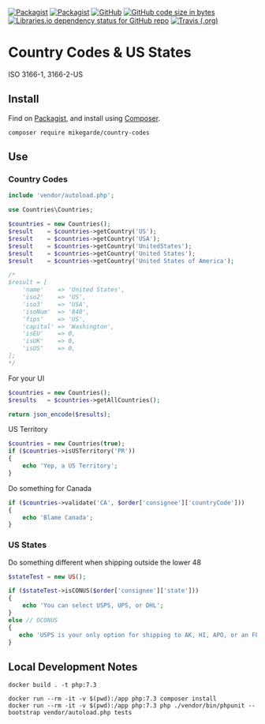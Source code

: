 [![Packagist](https://img.shields.io/packagist/dt/mikegarde/country-codes.svg)](https://packagist.org/packages/mikegarde/country-codes)
[![Packagist](https://img.shields.io/packagist/dd/mikegarde/country-codes.svg)](https://packagist.org/packages/mikegarde/country-codes)
[![GitHub](https://img.shields.io/github/license/mikegarde/country-codes.svg)](https://github.com/MikeGarde/country-codes)
[![GitHub code size in bytes](https://img.shields.io/github/languages/code-size/mikegarde/country-codes.svg)](https://github.com/MikeGarde/country-codes)
[![Libraries.io dependency status for GitHub repo](https://img.shields.io/librariesio/github/mikegarde/country-codes.svg)](http://bit.ly/2Yuoi8w)
[![Travis (.org)](https://img.shields.io/travis/mikegarde/country-codes.svg)](https://travis-ci.org/MikeGarde/country-codes)

# Country Codes & US States

ISO 3166-1, 3166-2-US

## Install

Find on [Packagist](https://packagist.org/packages/mikegarde/country-codes),
and install using [Composer](http://getcomposer.org).

```shell
composer require mikegarde/country-codes
```

## Use

### Country Codes

```php
include 'vendor/autoload.php';

use Countries\Countries;

$countries = new Countries();
$result    = $countries->getCountry('US');
$result    = $countries->getCountry('USA');
$result    = $countries->getCountry('UnitedStates');
$result    = $countries->getCountry('United States');
$result    = $countries->getCountry('United States of America');

/*
$result = [
    'name'    => 'United States',
    'iso2'    => 'US',
    'iso3'    => 'USA',
    'isoNum'  => '840',
    'fips'    => 'US',
    'capital' => 'Washington',
    'isEU'    => 0,
    'isUK'    => 0,
    'isUS'    => 0,
];
*/
```

For your UI

```php
$countries = new Countries();
$results   = $countries->getAllCountries();

return json_encode($results);
```

US Territory

```php
$countries = new Countries(true);
if ($countries->isUSTerritory('PR'))
{
    echo 'Yep, a US Territory';
}
```

Do something for Canada

```php
if ($countries->validate('CA', $order['consignee']['countryCode']))
{
    echo 'Blame Canada';
}
```

### US States

Do something different when shipping outside the lower 48

```php
$stateTest = new US();

if ($stateTest->isCONUS($order['consignee']['state']))
{
    echo 'You can select USPS, UPS, or DHL';
}
else // OCONUS
{
   echo 'USPS is your only option for shipping to AK, HI, APO, or an FPO address';
}
```

## Local Development Notes

```shell
docker build . -t php:7.3

docker run --rm -it -v $(pwd):/app php:7.3 composer install
docker run --rm -it -v $(pwd):/app php:7.3 php ./vendor/bin/phpunit --bootstrap vendor/autoload.php tests
```
